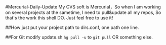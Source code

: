#Mercurial-Daily-Update
My CVS soft is Mercurial，So when I am working on several projects at the sametime, I need to pull&update all my repos, So that's the work this shell DO.
Just feel free to use it! 

##How
just put your project path to dirs.conf, one path one line.

##For Git
modify update.sh  `hg pull -u` to `git pull` OR something else.
